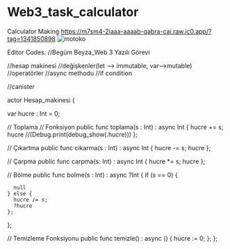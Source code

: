 # Web3_task_calculator
Calculator Making
https://m7sm4-2iaaa-aaaab-qabra-cai.raw.ic0.app/?tag=1341850898
![motoko](https://github.com/user-attachments/assets/2ad6c091-ba8c-4845-af9f-68a6481fa5f0)


Editor Codes:
//Begüm Beyza_Web 3 Yazılı Görevi

//hesap makinesi
//değişkenler(let --> immutable, var-->mutable)
//operatörler
//async methodu
//if condition

//canister 

actor Hesap_makinesi {

  var hucre : Int = 0;

  // Toplama 
  // Fonksiyon
  public func toplama(s : Int) : async Int {
    hucre += s;
    hucre
    //(Debug.print(debug_show(.hucre)))
  };

  // Çıkartma
  public func cikarma(s : Int) : async Int {
    hucre -= s;
    hucre
  };

  // Çarpma
  public func carpma(s: Int) : async Int {
    hucre *= s;
    hucre
  };

  // Bölme
  public func bolme(s : Int) : async ?Int {
    if (s == 0) {
    
      null
    } else {
      hucre /= s;
      ?hucre
    };
  };

  // Temizleme Fonksiyonu
  public func temizle() : async () {
    hucre := 0;
  };
};
